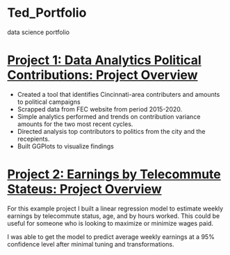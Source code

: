 # Ted_Portfolio
data science portfolio

# [Project 1: Data Analytics Political Contributions: Project Overview](https://rpubs.com/dickeyt/contributions)
* Created a tool that identifies Cincinnati-area contributers and amounts to political campaigns
* Scrapped data from FEC website from period 2015-2020.
* Simple analytics performed and trends on contribution variance amounts for the two most recent cycles.
* Directed analysis top contributors to politics from the city and the recepients.
* Built GGPlots to visualize findings


# [Project 2: Earnings by Telecommute Stateus: Project Overview](https://rpubs.com/dickeyt/telecommute)
For this example project I built a linear regression model to estimate weekly earnings by telecommute status, age,  and by hours worked. This could be useful for someone who is looking to maximize or minimize wages paid.

I was able to get the model to predict average weekly earnings at a 95% confidence level after minimal tuning and transformations.
